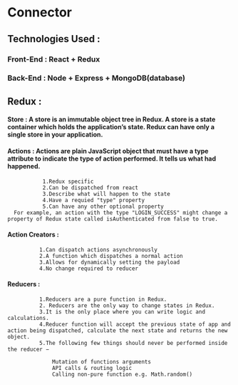 # Connector

## Technologies Used : 
### Front-End : React + Redux
### Back-End : Node + Express + MongoDB(database)

## Redux : 

#### Store : A store is an immutable object tree in Redux. A store is a state container which holds the application’s state. Redux can have only a single store in your application. 

#### Actions :   Actions are plain JavaScript object that must have a type attribute to indicate the type of action performed. It tells us what had happened. 
               1.Redux specific
               2.Can be dispatched from react
               3.Describe what will happen to the state
               4.Have a requied "type" property
               5.Can have any other optional property
      For example, an action with the type "LOGIN_SUCCESS" might change a property of Redux state called isAuthenticated from false to true.
 
#### Action Creators : 
              1.Can dispatch actions asynchronously 
              2.A function which dispatches a normal action
              3.Allows for dynamically setting the payload
              4.No change required to reducer
             
#### Reducers : 
              1.Reducers are a pure function in Redux.
              2. Reducers are the only way to change states in Redux.
              3.It is the only place where you can write logic and calculations. 
              4.Reducer function will accept the previous state of app and action being dispatched, calculate the next state and returns the new object.
              5.The following few things should never be performed inside the reducer −

                  Mutation of functions arguments
                  API calls & routing logic
                  Calling non-pure function e.g. Math.random()

